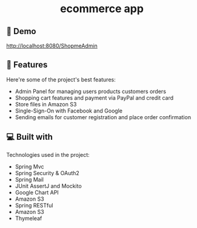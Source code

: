 <h1 align="center" id="title">ecommerce app</h1>

<h2>🚀 Demo</h2>

[http://localhost:8080/ShopmeAdmin](http://localhost:8080/ShopmeAdmin)

  
  
<h2>🧐 Features</h2>

Here're some of the project's best features:

*   Admin Panel for managing users products customers orders
*   Shopping cart features and payment via PayPal and credit card
*   Store files in Amazon S3
*   Single-Sign-On with Facebook and Google
*   Sending emails for customer registration and place order confirmation

  
  
<h2>💻 Built with</h2>

Technologies used in the project:

*   Spring Mvc
*   Spring Security & OAuth2
*   Spring Mail
*   JUnit AssertJ and Mockito
*   Google Chart API
*   Amazon S3
*   Spring RESTful
*   Amazon S3
*   Thymeleaf